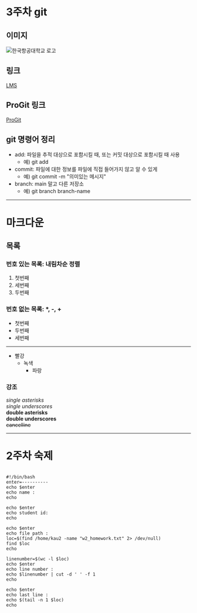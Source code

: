 # 3주차 git

## 이미지
![한국항공대학교 로고](https://user-images.githubusercontent.com/116951160/227158337-6db80558-2711-4156-bc57-3a2dc194d308.jpeg)

## 링크
[LMS](https://lms.kau.ac.kr/login.php)

## ProGit 링크
[ProGit](http://www.oss.kr/oss_guide/show/2c619df7-40d6-43de-af7a-2b0db6c16538)

## git 명령어 정리
- add: 파일을 추적 대상으로 포함시킬 때, 또는 커밋 대상으로 포함시킬 때 사용
  - 예) git add   
- commit: 파일에 대한 정보를 파일에 직접 들어가지 않고 알 수 있게
  - 예) git commit -m "의미있는 메시지"   
- branch: main 말고 다른 저장소
  - 예) git branch branch-name   

***
# 마크다운
## 목록

### 번호 있는 목록: 내림차순 정렬

1. 첫번째
3. 세번째
2. 두번째

### 번호 없는 목록: *, -, +

- 첫번째
- 두번째
- 세번째

***

- 빨강
  - 녹색
    - 파랑

### 강조

*single asterisks*   
_single underscores_   
**double asterisks**   
__double underscores__   
~~cancelline~~   

***
# 2주차 숙제
<pre><code>
#!/bin/bash
enter=----------
echo $enter
echo name :
echo

echo $enter
echo student id:
echo

echo $enter
echo file path :
loc=$(find /home/kau2 -name "w2_homework.txt" 2> /dev/null)
find $loc
echo

linenumber=$(wc -l $loc)
echo $enter
echo line number :
echo $linenumber | cut -d ' ' -f 1
echo

echo $enter
echo last line :
echo $(tail -n 1 $loc)
echo
</code></pre>
